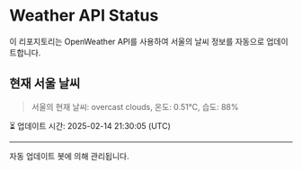 
# Weather API Status

이 리포지토리는 OpenWeather API를 사용하여 서울의 날씨 정보를 자동으로 업데이트합니다.

## 현재 서울 날씨
> 서울의 현재 날씨: overcast clouds, 온도: 0.51°C, 습도: 88%

⏳ 업데이트 시간: 2025-02-14 21:30:05 (UTC)

---
자동 업데이트 봇에 의해 관리됩니다.
